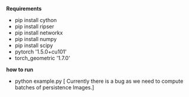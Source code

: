 <b> Requirements </b>
- pip install cython
- pip install ripser
- pip install networkx
- pip install numpy
- pip install scipy
- pytorch '1.5.0+cu101'
- torch_geometric '1.7.0'

<b> how to run </b>
- python example.py [ Currently there is a bug as we need to compute batches of persistence Images.]